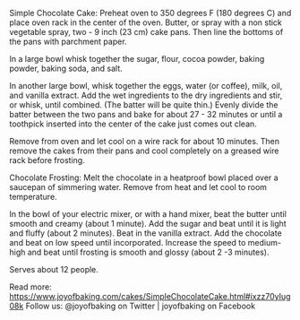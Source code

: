 Simple Chocolate Cake: Preheat oven to 350 degrees F (180 degrees C) and place oven rack in the center of the oven. Butter, or spray with a non stick vegetable spray, two - 9 inch (23 cm) cake pans. Then line the bottoms of the pans with parchment paper. 

In a large bowl whisk together the sugar, flour, cocoa powder, baking powder, baking soda, and salt.

In another large bowl, whisk together the eggs, water (or coffee), milk, oil, and vanilla extract. Add the wet ingredients to the dry ingredients and stir, or whisk, until combined. (The batter will be quite thin.) Evenly divide the batter between the two pans and bake for about 27 - 32 minutes or until a toothpick inserted into the center of the cake just comes out clean.  

Remove from oven and let cool on a wire rack for about 10 minutes. Then remove the cakes from their pans and cool completely on a greased wire rack before frosting.

Chocolate Frosting: Melt the chocolate in a heatproof bowl placed over a saucepan of simmering water. Remove from heat and let cool to room temperature.

In the bowl of your electric mixer, or with a hand mixer, beat the butter until smooth and creamy (about 1 minute). Add the sugar and beat until it is light and fluffy (about 2 minutes). Beat in the vanilla extract. Add the chocolate and beat on low speed until incorporated. Increase the speed to medium-high and beat until frosting is smooth and glossy (about 2 -3 minutes).

Serves about 12 people.



Read more: https://www.joyofbaking.com/cakes/SimpleChocolateCake.html#ixzz70yIug08k
Follow us: @joyofbaking on Twitter | joyofbaking on Facebook
